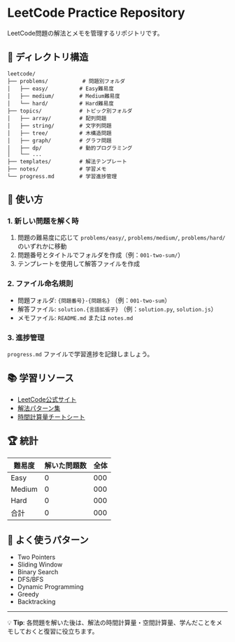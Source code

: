 # LeetCode Practice Repository

LeetCode問題の解法とメモを管理するリポジトリです。

## 📁 ディレクトリ構造

```
leetcode/
├── problems/           # 問題別フォルダ
│   ├── easy/          # Easy難易度
│   ├── medium/        # Medium難易度
│   └── hard/          # Hard難易度
├── topics/            # トピック別フォルダ
│   ├── array/         # 配列問題
│   ├── string/        # 文字列問題
│   ├── tree/          # 木構造問題
│   ├── graph/         # グラフ問題
│   ├── dp/            # 動的プログラミング
│   └── ...
├── templates/         # 解法テンプレート
├── notes/             # 学習メモ
└── progress.md        # 学習進捗管理
```

## 🎯 使い方

### 1. 新しい問題を解く時
1. 問題の難易度に応じて `problems/easy/`, `problems/medium/`, `problems/hard/` のいずれかに移動
2. 問題番号とタイトルでフォルダを作成（例：`001-two-sum/`）
3. テンプレートを使用して解答ファイルを作成

### 2. ファイル命名規則
- 問題フォルダ: `{問題番号}-{問題名}` （例：`001-two-sum`）
- 解答ファイル: `solution.{言語拡張子}` （例：`solution.py`, `solution.js`）
- メモファイル: `README.md` または `notes.md`

### 3. 進捗管理
`progress.md` ファイルで学習進捗を記録しましょう。

## 📚 学習リソース

- [LeetCode公式サイト](https://leetcode.com/)
- [解法パターン集](./notes/patterns.md)
- [時間計算量チートシート](./notes/time-complexity.md)

## 🏆 統計

| 難易度 | 解いた問題数 | 全体 |
|--------|-------------|------|
| Easy   | 0           | 000  |
| Medium | 0           | 000  |
| Hard   | 0           | 000  |
| 合計   | 0           | 000  |

## 🔮 よく使うパターン

- Two Pointers
- Sliding Window
- Binary Search
- DFS/BFS
- Dynamic Programming
- Greedy
- Backtracking

---

💡 **Tip**: 各問題を解いた後は、解法の時間計算量・空間計算量、学んだことをメモしておくと復習に役立ちます。